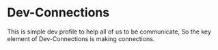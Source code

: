 # Dev-Connections

This is simple dev profile to help all of us to be communicate, So the key element of Dev-Connections is making connections.
